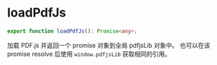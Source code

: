 <!--
 * @Author: luhaifeng666 youzui@hotmail.com
 * @Date: 2022-08-23 11:37:51
 * @LastEditors: luhaifeng666
 * @LastEditTime: 2023-02-12 09:42:48
 * @Description: 
-->
# loadPdfJs

```ts
export function loadPdfJs(): Promise<any>;
```

加载 PDF.js 并返回一个 promise 对象到全局 pdfjsLib 对象中。
也可以在该 promise resolve 后使用 `window.pdfjsLib` 获取相同的引用。
